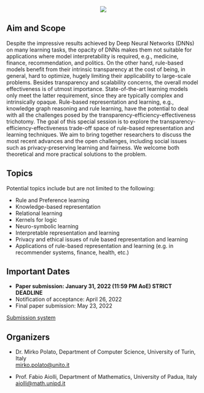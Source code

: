 <p align="center">
  <a href="https://wcci2022.org/">
    <img src="https://wcci2022.org/wp-content/uploads/2020/07/WCCI2022-padua-logo.png" />
  </a>
</p>

## Aim and Scope

Despite the impressive results achieved by Deep Neural Networks (DNNs) on many learning tasks, the opacity of DNNs makes them not suitable for applications where model interpretability is required, e.g., medicine, finance, recommendation, and politics.
On the other hand, rule-based models benefit from their intrinsic transparency at the cost of being, in general, hard to optimize, hugely limiting their applicability to large-scale problems. Besides transparency and scalability concerns, the overall model effectiveness is of utmost importance. State-of-the-art learning models only meet the latter requirement, since they are typically complex and intrinsically opaque. Rule-based representation and learning, e.g., knowledge graph reasoning and rule learning, have the potential to deal with all the challenges posed by the transparency-efficiency-effectiveness trichotomy.
The goal of this special session is to explore the transparency-efficiency-effectiveness trade-off space of rule-based representation and learning techniques. We aim to bring together researchers to discuss the most recent advances and the open challenges, including social issues such as privacy-preserving learning and fairness.
We welcome both theoretical and more practical solutions to the problem. 

## Topics

Potential topics include but are not limited to the following:

- Rule and Preference learning
- Knowledge-based representation 
- Relational learning
- Kernels for logic
- Neuro-symbolic learning
- Interpretable representation and learning
- Privacy and ethical issues of rule based representation and learning
- Applications of rule-based representation and learning (e.g. in recommender systems, finance, health, etc.)


## Important Dates

- **Paper submission: January 31, 2022 (11:59 PM AoE) STRICT DEADLINE**
- Notification of acceptance: April 26, 2022
- Final paper submission: May 23, 2022

[Submission system](https://wcci2022.org/submission/) 


## Organizers
- Dr. Mirko Polato, Department of Computer Science, University of Turin, Italy\
  mirko.polato@unito.it
   
- Prof. Fabio Aiolli, Department of Mathematics, University of Padua, Italy\
  aiolli@math.unipd.it

